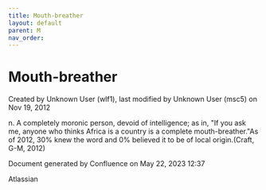 ```yaml
---
title: Mouth-breather
layout: default
parent: M
nav_order:
---
```


# Mouth-breather

Created by  Unknown User (wlf1), last modified by  Unknown User (msc5) on Nov 19, 2012

n. A completely moronic person, devoid of intelligence; as in, &quot;If you ask me, anyone who thinks Africa is a country is a complete mouth-breather.&quot;As of 2012, 30% knew the word and 0% believed it to be of local origin.(Craft, G-M, 2012)

Document generated by Confluence on May 22, 2023 12:37

Atlassian
